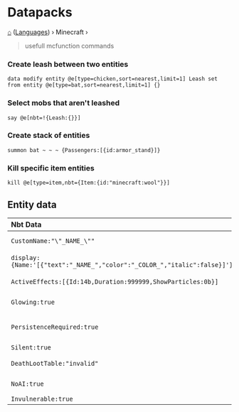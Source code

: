 # Datapacks
[⌂](../README.md) ([Languages](../README.md#languages-encodings)) › Minecraft ›
> usefull mcfunction commands

### Create leash between two entities
```
data modify entity @e[type=chicken,sort=nearest,limit=1] Leash set from entity @e[type=bat,sort=nearest,limit=1] {}
```

### Select mobs that aren't leashed
```
say @e[nbt=!{Leash:{}}]
```

### Create stack of entities
```
summon bat ~ ~ ~ {Passengers:[{id:armor_stand}]}
```

### Kill specific item entities
```
kill @e[type=item,nbt={Item:{id:"minecraft:wool"}}]
```

## Entity data
| Nbt Data                                                                | Description             |
| :---------------------------------------------------------------------- | :---------------------- |
| `CustomName:"\"_NAME_\""`                                               | Entity custom name      |
| `display:{Name:'[{"text":"_NAME_","color":"_COLOR_","italic":false}]'}` | Item display name       |
| `ActiveEffects:[{Id:14b,Duration:999999,ShowParticles:0b}]`             | Invisible (via effect)  |
| `Glowing:true`                                                          | Glowing (permanently)   |
| `PersistenceRequired:true`                                              | Never naturally despawn |
| `Silent:true`                                                           | Disable sound           |
| `DeathLootTable:"invalid"`                                              | No loot / mob drops     |
| `NoAI:true`                                                             | Not moving on their own |
| `Invulnerable:true`                                                     |